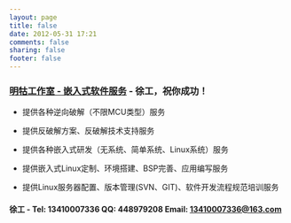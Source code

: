 ```yaml
---
layout: page
title: false
date: 2012-05-31 17:21
comments: false
sharing: false
footer: false
---
```


### [明牯工作室 - 嵌入式软件服务](http://mg-studio.taobao.com) - 徐工，祝你成功！

*	提供各种逆向破解（不限MCU类型）服务

*	提供反破解方案、反破解技术支持服务

*	提供各种嵌入式研发（无系统、简单系统、Linux系统）服务

*	提供嵌入式Linux定制、环境搭建、BSP完善、应用编写服务

*	提供Linux服务器配置、版本管理(SVN、GIT)、软件开发流程规范培训服务

#### 徐工 - Tel: 13410007336 QQ: 448979208 Email: 13410007336@163.com ####

